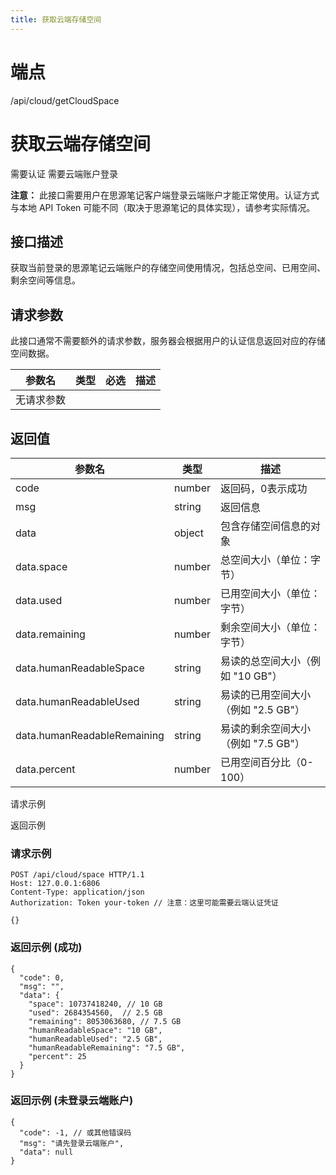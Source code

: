 ```yaml
---
title: 获取云端存储空间
---
```

# 端点

/api/cloud/getCloudSpace

# 获取云端存储空间

需要认证 需要云端账户登录

**注意：** 此接口需要用户在思源笔记客户端登录云端账户才能正常使用。认证方式与本地 API Token 可能不同（取决于思源笔记的具体实现），请参考实际情况。

## 接口描述

获取当前登录的思源笔记云端账户的存储空间使用情况，包括总空间、已用空间、剩余空间等信息。

## 请求参数

此接口通常不需要额外的请求参数，服务器会根据用户的认证信息返回对应的存储空间数据。

| 参数名 | 类型 | 必选 | 描述 |
| --- | --- | --- | --- |
| 无请求参数 |

## 返回值

| 参数名 | 类型 | 描述 |
| --- | --- | --- |
| code | number | 返回码，0表示成功 |
| msg | string | 返回信息 |
| data | object | 包含存储空间信息的对象 |
| data.space | number | 总空间大小（单位：字节） |
| data.used | number | 已用空间大小（单位：字节） |
| data.remaining | number | 剩余空间大小（单位：字节） |
| data.humanReadableSpace | string | 易读的总空间大小（例如 "10 GB"） |
| data.humanReadableUsed | string | 易读的已用空间大小（例如 "2.5 GB"） |
| data.humanReadableRemaining | string | 易读的剩余空间大小（例如 "7.5 GB"） |
| data.percent | number | 已用空间百分比（0-100） |

请求示例

返回示例

### 请求示例

```
POST /api/cloud/space HTTP/1.1
Host: 127.0.0.1:6806
Content-Type: application/json
Authorization: Token your-token // 注意：这里可能需要云端认证凭证

{}
```

### 返回示例 (成功)

```
{
  "code": 0,
  "msg": "",
  "data": {
    "space": 10737418240, // 10 GB
    "used": 2684354560,  // 2.5 GB
    "remaining": 8053063680, // 7.5 GB
    "humanReadableSpace": "10 GB",
    "humanReadableUsed": "2.5 GB",
    "humanReadableRemaining": "7.5 GB",
    "percent": 25
  }
}
```

### 返回示例 (未登录云端账户)

```
{
  "code": -1, // 或其他错误码
  "msg": "请先登录云端账户", 
  "data": null
}
```


